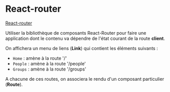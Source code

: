 # React-router

[React-router](https://reacttraining.com/react-router/web/guides/quick-start)

Utiliser la bibliothèque de composants React-Router pour faire une application dont le contenu va dépendre de l'état courant de la route __client__.

On affichera un menu de liens (__Link__) qui contient les éléments suivants :
- `Home` : amène à la route '/'
- `People` : amène à la route '/people'
- `Groups` : amène à la route '/groups'

A chacune de ces routes, on associera le rendu d'un composant particulier (__Route__).
